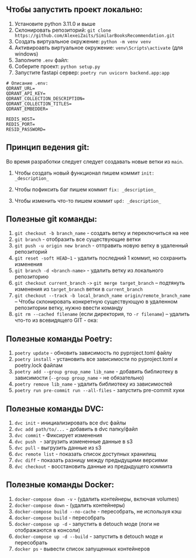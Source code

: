 ## Чтобы запустить проект локально:
1. Установите python 3.11.0 и выше
2. Склонировать репозиторий: ``git clone https://github.com/AlexeiZaits/SimilarBooksRecommendation.git``
3. Создать виртуальное окружение: ``python -m venv venv``
4. Активироавть виртуальное окружение: ``venv\Scripts\activate`` (для windows)
5. Заполните ``.env`` файл:
6. Соберите проект: ``python setup.py``
7. Запустите fastapi сервер: ``poetry run uvicorn backend.app:app``

```
# Описание .env:
QDRANT_URL=
QDRANT_API_KEY=
QDRANT_COLLECTION_DESCRIPTION=
QDRANT_COLLECTION_TITLES=
QDRANT_EMBEDDER=

REDIS_HOST=
REDIS_PORT=
RESID_PASSWORD=
```

## Принцип ведения git:

Во время разработки следует следует создавать новые ветки из ``main``.

1. Чтобы создать новый функционал пишем коммит ``init: _description_``

2. Чтобы пофиксить баг пишем коммит ``fix: _description_``

2. Чтобы изменить что-то пишем коммит ``upd: _description_``


## Полезные git команды:
1. ``git checkout -b branch_name`` - создать ветку и переключиться на нее
2. ``git branch`` - отобразить все существующие ветки
3. ``git push -u origin new branch``  - отправить новую ветку в удаленный репозиторий
4. ``git reset -soft HEAD~1`` - удалить последний 1 коммит, но сохранить изменения
5. ``git branch -d <branch-name>`` - удалить ветку из локального репозиторию
6. ``git checkout current_branch`` ``->`` ``git merge target_branch`` – подтянуть изменения из ``target_branch`` ветки в ``current_branch``
7. ``git checkout --track -b local_branch_name origin/remote_branch_name`` – Чтобы склонировать конкретную существующую в удаленном репозитории ветку, нужно ввести команду
8. ``git rm --cached filename`` (если директория, то ``-r filename``) – удалить что-то из всевидящего GIT - ока:

## Полезные команды Poetry:
1. ``poetry update`` - обновить зависимость по pyproject.toml файлу
2. ``poetry install`` - установить все зависимости по pyproject.toml и poetry.lock файлам
3. ``poetry add --group group_name lib_name`` - добавить библиотеку в зависимости (``--group group_name`` - не обязательно)
4. ``poetry remove lib_name`` - удалить библиотеку из зависимостей
5. ``poetry run pre-commit run --all-files`` - запустить pre-commit хуки

## Полезные команды DVC:
1. ``dvc init`` - инициализировать все dvc файлы
2. ``dvc add path/to/...`` - добавить в dvc папку/файл
3. ``dvc commit`` - Фиксирует изменения
4. ``dvc push `` - загрузить измененные данные в s3
5. ``dvc pull`` - выгрузить данные из s3
6. ``dvc remote list`` - показать список доступных хранилищ
7. ``dvc diff`` - показать разницу между предыдущими версиями
8. ``dvc checkout`` - восстановить данные из предыдущего коммита

## Полезные команды Docker:
1. ``docker-compose down -v`` - (удалить контейнеры, включая volumes)
2. ``docker-compose down`` - (удалить контейнеры)
3. ``docker-compose build --no-cache`` - пересобрать, не используя кэш
4. ``docker-compose build`` - пересобрать
5. ``docker-compose up -d`` - запустить в detouch моде (логи не отображаются в консоли)
6. ``docker-compose up -d --build`` - запустить в detouch моде и пересобрать
7. ``docker ps`` - вывести список запущенных контейнеров
